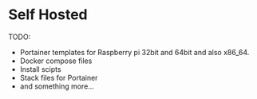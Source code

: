 # Self Hosted

TODO:

- Portainer templates for Raspberry pi 32bit and 64bit and also x86_64.
- Docker compose files
- Install scipts
- Stack files for Portainer
- and something more...

